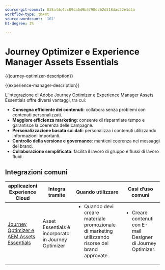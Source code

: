 ```yaml
---
source-git-commit: 838a4dc4cc89da5d9b3798dc62d518dac22e1d3a
workflow-type: tm+mt
source-wordcount: '102'
ht-degree: 3%

---
```



# Journey Optimizer e Experience Manager Assets Essentials

{{journey-optimizer-description}}

{{experience-manager-description}}

L’integrazione di Adobe Journey Optimizer e Experience Manager Assets Essentials offre diversi vantaggi, tra cui:

+ **Consegna efficiente dei contenuti**: collabora senza problemi con contenuti personalizzati.
+ **Maggiore efficienza marketing**: consente di risparmiare tempo e garantisce la coerenza delle campagne.
+ **Personalizzazione basata sui dati**: personalizza i contenuti utilizzando informazioni importanti.
+ **Controllo della versione e governance**: mantieni coerenza nei messaggi del brand.
+ **Collaborazione semplificata**: facilita il lavoro di gruppo e flussi di lavoro fluidi.

## Integrazioni comuni

<table>
    <thead>
        <tr>
            <th>applicazioni Experience Cloud</th>
            <th>Integra tramite</th>
            <th>Quando utilizzare</th>
            <th>Casi d’uso comuni</th>
        </tr>
    </thead>
    <tbody>
        <tr>
            <td><a href="https://experienceleague.adobe.com/docs/journey-optimizer-learn/tutorials/email-channel/create-content-with-the-email-designer.html?lang=it" target="_blank" rel="noreferrer">Journey Optimizer e AEM Assets Essentials</a></td>
            <td>Asset Essentials è incorporato in Journey Optimizer</td>
            <td>
                <ul style="margin-top: 0;">
                    <li>Quando devi creare materiale promozionale di marketing utilizzando risorse del brand approvate.</li>
                </ul>
            </td>
            <td>
                <ul style="margin-top: 0;"><li>Creare contenuti con E-mail Designer di Journey Optimizer.</li></ul>
            </td>
        </tr>        
    </tbody>          
</table>
